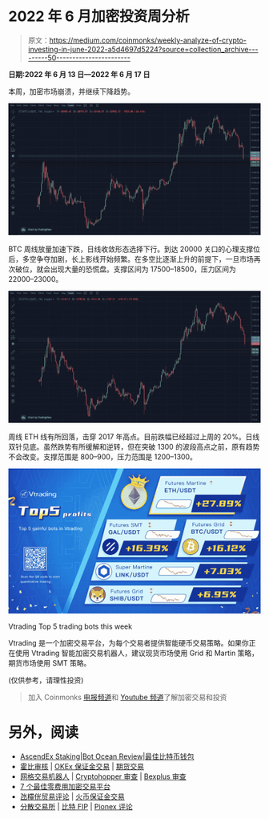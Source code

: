 # 2022 年 6 月加密投资周分析

> 原文：<https://medium.com/coinmonks/weekly-analyze-of-crypto-investing-in-june-2022-a5d4697d5224?source=collection_archive---------50----------------------->

**日期:2022 年 6 月 13 日—2022 年 6 月 17 日**

本周，加密市场崩溃，并继续下降趋势。

![](img/fc9722d83d78a69cac54653565044cb2.png)

BTC 周线放量加速下跌，日线收敛形态选择下行。到达 20000 关口的心理支撑位后，多空争夺加剧，长上影线开始频繁。在多空比逐渐上升的前提下，一旦市场再次破位，就会出现大量的恐慌盘。支撑区间为 17500–18500，压力区间为 22000–23000。

![](img/5b24e36876e5940aafcd0e2285fdb863.png)

周线 ETH 线有所回落，击穿 2017 年高点。目前跌幅已经超过上周的 20%。日线双针见底。虽然跌势有所缓解和逆转，但在突破 1300 的波段高点之前，原有趋势不会改变。支撑范围是 800–900，压力范围是 1200–1300。

![](img/2e7a4401ab4dfd247118ea020f41f597.png)

Vtrading Top 5 trading bots this week

Vtrading 是一个加密交易平台，为每个交易者提供智能硬币交易策略。如果你正在使用 Vtrading 智能加密交易机器人，建议现货市场使用 Grid 和 Martin 策略，期货市场使用 SMT 策略。

(仅供参考，请理性投资)

> 加入 Coinmonks [电报频道](https://t.me/coincodecap)和 [Youtube 频道](https://www.youtube.com/c/coinmonks/videos)了解加密交易和投资

# 另外，阅读

*   [AscendEx Staking](https://coincodecap.com/ascendex-staking)|[Bot Ocean Review](https://coincodecap.com/bot-ocean-review)|[最佳比特币钱包](https://coincodecap.com/bitcoin-wallets-india)
*   [霍比审核](https://coincodecap.com/huobi-review) | [OKEx 保证金交易](https://coincodecap.com/okex-margin-trading) | [期货交易](https://coincodecap.com/futures-trading)
*   [网格交易机器人](https://coincodecap.com/grid-trading) | [Cryptohopper 审查](/coinmonks/cryptohopper-review-a388ff5bae88) | [Bexplus 审查](https://coincodecap.com/bexplus-review)
*   [7 个最佳零费用加密交易平台](https://coincodecap.com/zero-fee-crypto-exchanges)
*   [氹欞侊贸易评论](https://coincodecap.com/anny-trade-review) | [火币保证金交易](/coinmonks/huobi-margin-trading-b3b06cdc1519)
*   [分散交易所](https://coincodecap.com/what-are-decentralized-exchanges) | [比特 FIP](https://coincodecap.com/bitbns-fip) | [Pionex 评论](https://coincodecap.com/pionex-review-exchange-with-crypto-trading-bot)